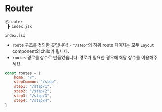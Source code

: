 # Router

```bash
📦router
 ┣ index.jsx
```

`index.jsx`

-   `route` 구조를 정의한 곳입니다! - `"/step"`의 하위 route 페이지는 모두 `Layout` component의 child가 됩니다.
-   `routes` 경로를 상수로 만들었습니다. 경로가 필요한 경우에 해당 상수를 이용해주세요.

```js
const routes = {
    home: "/",
    stepCommon: "/step",
    step1: "/step/1",
    step2: "/step/2",
    step3: "/step/3",
    step4: "/step/4",
}
```
